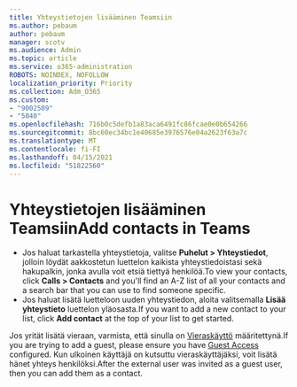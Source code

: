 ```yaml
---
title: Yhteystietojen lisääminen Teamsiin
ms.author: pebaum
author: pebaum
manager: scotv
ms.audience: Admin
ms.topic: article
ms.service: o365-administration
ROBOTS: NOINDEX, NOFOLLOW
localization_priority: Priority
ms.collection: Adm_O365
ms.custom:
- "9002509"
- "5040"
ms.openlocfilehash: 716b0c5defb1a83aca6491fc86fcae0e0b654266
ms.sourcegitcommit: 8bc60ec34bc1e40685e3976576e04a2623f63a7c
ms.translationtype: MT
ms.contentlocale: fi-FI
ms.lasthandoff: 04/15/2021
ms.locfileid: "51822560"
---
```

# <a name="add-contacts-in-teams"></a><span data-ttu-id="f5900-102">Yhteystietojen lisääminen Teamsiin</span><span class="sxs-lookup"><span data-stu-id="f5900-102">Add contacts in Teams</span></span>

- <span data-ttu-id="f5900-103">Jos haluat tarkastella yhteystietoja, valitse **Puhelut > Yhteystiedot**, jolloin löydät aakkostetun luettelon kaikista yhteystiedoistasi sekä hakupalkin, jonka avulla voit etsiä tiettyä henkilöä.</span><span class="sxs-lookup"><span data-stu-id="f5900-103">To view your contacts, click **Calls > Contacts** and you'll find an A-Z list of all your contacts and a search bar that you can use to find someone specific.</span></span> 
- <span data-ttu-id="f5900-104">Jos haluat lisätä luetteloon uuden yhteystiedon, aloita valitsemalla **Lisää yhteystieto** luettelon yläosasta.</span><span class="sxs-lookup"><span data-stu-id="f5900-104">If you want to add a new contact to your list, click **Add contact** at the top of your list to get started.</span></span>

<span data-ttu-id="f5900-105">Jos yrität lisätä vieraan, varmista, että sinulla on [Vieraskäyttö](https://docs.microsoft.com/microsoftteams/set-up-guests) määritettynä.</span><span class="sxs-lookup"><span data-stu-id="f5900-105">If you are trying to add a guest, please ensure you have [Guest Access](https://docs.microsoft.com/microsoftteams/set-up-guests) configured.</span></span> <span data-ttu-id="f5900-106">Kun ulkoinen käyttäjä on kutsuttu vieraskäyttäjäksi, voit lisätä hänet yhteys henkilöksi.</span><span class="sxs-lookup"><span data-stu-id="f5900-106">After the external user was invited as a guest user, then you can add them as a contact.</span></span>
